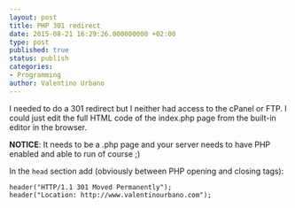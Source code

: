 ```yaml
---
layout: post
title: PHP 301 redirect
date: 2015-08-21 16:29:26.000000000 +02:00
type: post
published: true
status: publish
categories:
- Programming
author: Valentino Urbano 
---
```


I needed to do a 301 redirect but I neither had access to the cPanel or FTP. I could just edit the full HTML code of the index.php page from the built-in editor in the browser.

**NOTICE**: It needs to be a .php page and your server needs to have PHP enabled and able to run of course ;)

In the `head` section add (obviously between PHP opening and closing tags):

    
    header("HTTP/1.1 301 Moved Permanently"); 
    header("Location: http://www.valentinourbano.com");